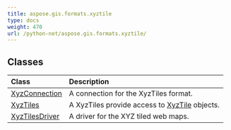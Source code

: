 ```yaml
---
title: aspose.gis.formats.xyztile
type: docs
weight: 470
url: /python-net/aspose.gis.formats.xyztile/
---
```





## **Classes**
| **Class** | **Description** |
| :- | :- |
| [XyzConnection](/psd/python-net/aspose.gis.formats.xyztile/xyzconnection/) | A connection for the XyzTiles format. |
| [XyzTiles](/psd/python-net/aspose.gis.formats.xyztile/xyztiles/) | A XyzTiles provide access to [XyzTile](/psd/python-net/aspose.gis.formats.xyztile/xyztile/) objects. |
| [XyzTilesDriver](/psd/python-net/aspose.gis.formats.xyztile/xyztilesdriver/) | A driver for the XYZ tiled web maps. |
